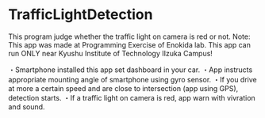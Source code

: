 # TrafficLightDetection
This program judge whether the traffic light on camera is red or not.
Note: This app was made at Programming Exercise of Enokida lab.
      This app can run ONLY  near Kyushu Institute of Technology IIzuka Campus!
      
・Smartphone installed this app set dashboard in your car.
・App instructs appropriate mounting angle of smartphone using gyro sensor.
・If you drive at more a certain speed and are close to intersection (app using GPS), detection starts.
・If a traffic light on camera is red, app warn with vivration and sound.
